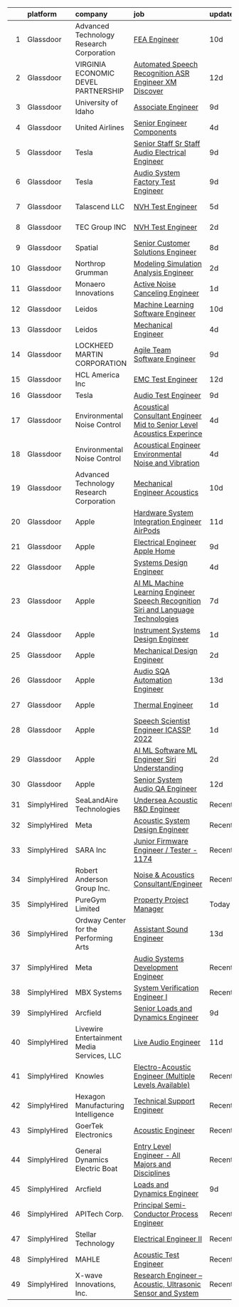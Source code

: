 

|    | platform    | company                                    | job                                                                                                                                                                                                                                                                                                                                                                                                                                                                                                                                                                                                                                                                                                                                                                                                                                                                                                                                                                                                                                                                                                                                                                                                                                                                                                                                                                                                                                                                                        | update_time   | location             |
|---:|:------------|:-------------------------------------------|:-------------------------------------------------------------------------------------------------------------------------------------------------------------------------------------------------------------------------------------------------------------------------------------------------------------------------------------------------------------------------------------------------------------------------------------------------------------------------------------------------------------------------------------------------------------------------------------------------------------------------------------------------------------------------------------------------------------------------------------------------------------------------------------------------------------------------------------------------------------------------------------------------------------------------------------------------------------------------------------------------------------------------------------------------------------------------------------------------------------------------------------------------------------------------------------------------------------------------------------------------------------------------------------------------------------------------------------------------------------------------------------------------------------------------------------------------------------------------------------------|:--------------|:---------------------|
|  1 | Glassdoor   | Advanced Technology   Research Corporation | [FEA Engineer](https://www.glassdoor.com/partner/jobListing.htm?pos=108&ao=1110586&s=58&guid=0000018397869515b715fae50043254b&src=GD_JOB_AD&t=SR&vt=w&ea=1&cs=1_efa8a9b3&cb=1664694523506&jobListingId=1008153691899&cpc=C0FAF87ADD587446&jrtk=3-0-1gebod5a2jih9801-1gebod5agi3bk800-c1fa792d3db1e409--6NYlbfkN0BpJ6rK8JrXdHZkBab3Cobg3BNAb-0EBUCoLlbXpfPELiqRnd6GOmOp-CHDTzpdoYGkHdqLG_nkxdWwDXOI2t5lMmndrVgFhDuep4VRg5pQ_WHz153F1mBLifAfEHf_UWfXdVxVKTS9MnTVwYmtSARCskA_epQ9cBSadQvVS2VdQghaW6AdCspr0a2J4zwgVfChLCNPiPYx6o2X30gxmfBraPLZtG-DWoG-qEiZKldZd-yc1Ogeyqg0YdUg0Wpc99TSIXHFmy-O7SIqqMTuOI8EZ4J71Or4t8Ef10Km2WmjiW1hdGvVValw0epFFNtP-8U5nd1eSm8AhEjL9aDr8SslXpc9ZUr78Xo7kuIPcIR2w_lymuNou7AN6oy5JcQn1Ealp9QVcC8BCpF4Y-vm4U9sP3J0qCXkqvo7kyNnR6ccpxl3zhoe59bBgs962t8U4CMGzyf98_6LNgV1-WWYUf-NDnE6gWUSmDV3OKy0WyrVTLE-g0w34UFbdYYXioWnVsc%3D)                                                                                                                                                                                                                                                                                                                                                                                                                                                                                                                                                                                                                                      | 10d           | Bethesda, MD         |
|  2 | Glassdoor   | VIRGINIA ECONOMIC DEVEL PARTNERSHIP        | [Automated Speech Recognition  ASR  Engineer   XM Discover](https://www.glassdoor.com/partner/jobListing.htm?pos=130&ao=1110586&s=58&guid=0000018397869515b715fae50043254b&src=GD_JOB_AD&t=SR&vt=w&cs=1_e20f84db&cb=1664694523508&jobListingId=1008148626167&cpc=1120CD366D53BFD9&jrtk=3-0-1gebod5a2jih9801-1gebod5agi3bk800-2eac0ab9d0744544--6NYlbfkN0D0ff9e8Lfwlpl5zGbQmpn59AL71QmFd7VKOAnfyjZzp5sdngV8WPgYe0dov1m7Y2laZIvJnt-QgL3hNAlyAo9bFqusINBhJVlqWlJuD5Vkd0lue2c70jDTNap8QVN0bCLecenKuurrLgA6M5LHAkjH6w7BR7l1NZaBP75cYnjGGCUsDuEzs7i3St3HiVeDWEwhtHuCTlEtTaVFkV8KiqwaFS_uc0684OoxwjuDMeibNCtm8eg1dLD_JeafDmW5P3GtGT0YCYkd2lAFw3zNQ6mJuCdG48Z4wI6Ty-NX9KpznFKPE9I0YvofHM-QDQe2GTJwGSPMUclZntst8EylEZ6wfaHbZC7Ky2FUv6g9CajGky5AragvuqyI0cx9ApXyauI_sEu6lXoVOc3X5Nc7WkJUiSeRYXFESYGkVpHfDNO-yID8eYQiPhM-1z7EIeFhTwrr4qfOeroZ0HI6azd5mxE4ihvlBS8eYFzl2qoDfH4p3w%3D%3D)                                                                                                                                                                                                                                                                                                                                                                                                                                                                                                                                                                                                                | 12d           | Reston, VA           |
|  3 | Glassdoor   | University of Idaho                        | [Associate Engineer](https://www.glassdoor.com/partner/jobListing.htm?pos=101&ao=1110586&s=58&guid=0000018397869515b715fae50043254b&src=GD_JOB_AD&t=SR&vt=w&cs=1_5d0c5562&cb=1664694523505&jobListingId=1008157027137&cpc=AE9490510CEB3845&jrtk=3-0-1gebod5a2jih9801-1gebod5agi3bk800-17ed2184d355e8ee--6NYlbfkN0C3BzQoXwz1MV12nennXSH4XHtHixj9qnUptUTwomOmbFqIS368EfB4z5Ing23qLFI9tUkDGY76CsCdAl9zg_RCJc2k_Nle-qcuES2TdsiB0GmqLoegFcknwaL1O8Ch8gE7irKbfxMrmFOYvY47YK5OjRlBwx15igQ3zF3XVH1rIX27xxc20n-eEFpUu_Po823kmf6jTnKKhzLhbCSy47b484iKHq4hJiU3dbD_L1A8mSd_yWeMPOmjNH1hTteWjDsQm5FOWlfTuSIygzOdi0SbSrY-XPffiq6iCpVfD0CZOuokNf0qXWcDnofueUdKMsC8NPKLVIGe82-MrnA0KOjSrbwMpYwcN2fC8sv1jwIXSNDXFql8fRznuglnYcbkuP0dlxk6TeCjv4t4A90zncseiwInbLnqTbvZ9oEHkpuxavroda6WNvQE2jYMLYDq1hbWS1f0FLR0JU0NSAoyxN5H)                                                                                                                                                                                                                                                                                                                                                                                                                                                                                                                                                                                                                                                                                   | 9d            | Boise, ID            |
|  4 | Glassdoor   | United Airlines                            | [Senior Engineer Components](https://www.glassdoor.com/partner/jobListing.htm?pos=122&ao=1110586&s=58&guid=0000018397869515b715fae50043254b&src=GD_JOB_AD&t=SR&vt=w&cs=1_b1ee318e&cb=1664694523508&jobListingId=1008166003782&cpc=3BA4CE39D5B5DEF5&jrtk=3-0-1gebod5a2jih9801-1gebod5agi3bk800-c14877ca52e8cc69--6NYlbfkN0AbDU5HaoNpE_Uw1Qou_OA16xn8WTljG94FgmZgIobHcBo6TVUVSglIfoS_YxZYZFSYNyTlMlxzzta2xc6OaTSsFXpNzSqlUgD5IQI3jcf40HFCGEmpNWali4PVRxXW7m9U0wG1H-hd_Glx2HqYdJYWSeSjjj964_2gKiyDe1wATiaggZAao58-UhENQdW0VM_APxDzsdzDBMTWdKBc59UqjZFK6enCsTyag_-ZbvgE6ZuLwt2BSZW--lr3EtbCPx_xLiyZHT23o3xjmpnSDc1S8hst0NSJTRI_K8qUc0gP2tP7lZ9NgyZmPQYuTF06_jaEre9-Pw4WPNo3KTRR71rM9tDjtwNkm-tGMuYJpJTzg1puOYwJYWvLSZWyJm95BPqrCPhhtyUXWyrDEJ9mwjaG0Ee984D_Z_ew0WIPSLLpQ-G5fGGRIYb-kshB31dCAAHu--tlQFgPZAXlS5E4mdlga0P_GDSgxYsv7wQuDXQlOLdbtMFFzcq-J5bYvIBYG6O2TZ8ENVi4YTtrlUKPG1ps0na-93FFiU1HcManj8f-tYphNnM-BfRjCiETMRxLQwSPuf06PLMrgvrYeQHAMDsT2HadJbRDk5BtgC8blLoW4-TGjr97Fq2xJ0l3uVyQ-EFXSJLfhYQygRzcI-m33MqRz902LV3pxqjyUIGdpGd4y1ihinX8LAhS)                                                                                                                                                                                                                                                                                                                                                                                                                                           | 4d            | Houston, TX          |
|  5 | Glassdoor   | Tesla                                      | [Senior Staff Sr Staff Audio Electrical Engineer](https://www.glassdoor.com/partner/jobListing.htm?pos=126&ao=1110586&s=58&guid=0000018397869515b715fae50043254b&src=GD_JOB_AD&t=SR&vt=w&cs=1_3da8b8fc&cb=1664694523508&jobListingId=1008157142193&cpc=8795CF9063CD573D&jrtk=3-0-1gebod5a2jih9801-1gebod5agi3bk800-2d8a1f8128b2f03b--6NYlbfkN0BkX03mv_qGbDFMol2YHqLRvzzvm2LmpzMO_FcYL_FtJlnJTzsjtFTdelRG5HbGrIeCZP9oCSI6IpzslZjy-kUNT8ZDj2sbaRf0gOo7CGmFjrRjITcSomSj23GIUM-aoISp3qMl1UsbND8YpzjJG5gcnx1Z7SvuJUsfY8NVH-41rnn58WXq0tZSwGhOUFBIn09Za0cI2JV2uyyOJqclUXaEUg4s4vPIHnjnd4jrv9uIatlBiT4NZozgExMoKrZ9OcJvvQIH41FT6RmE4XfEU46Jh1Nd54SXThkgrgLOdFMcxSRXVWip5Qgk9aa_shaKXgJDqRbHhp3MAPI8LMcBDcao19Vir3gr1eeucZ7zOFPkRJYaA4EibmNvgPhqWOZAOIMHIajzkwkNz7zAv0xluNFEn1DD0FoJ_Gr8UkmOizqFIYER9dBUNxXjVq8L45AV40nC4H3FL94oqJOVs7v2MbUSvEsu4sW2JrF4IIIjSrNNoyfWcfIg7kiRBeqRnWZc3UqoxYyFH7LridMCWjRNgRjt)                                                                                                                                                                                                                                                                                                                                                                                                                                                                                                                                                                                      | 9d            | Palo Alto, CA        |
|  6 | Glassdoor   | Tesla                                      | [Audio System Factory Test Engineer](https://www.glassdoor.com/partner/jobListing.htm?pos=113&ao=1110586&s=58&guid=0000018397869515b715fae50043254b&src=GD_JOB_AD&t=SR&vt=w&cs=1_d9838137&cb=1664694523507&jobListingId=1008157141701&cpc=AC285F3A3ECA6BB0&jrtk=3-0-1gebod5a2jih9801-1gebod5agi3bk800-5af3a224d73f09b7--6NYlbfkN0BkX03mv_qGbDFMol2YHqLRvzzvm2LmpzMO_FcYL_FtJlnJTzsjtFTdelRG5HbGrIeCZP9oCSI6IuPWZMAxwLue--xsQCODXP1zXPB_ldq9qAXnJQnMAK4g-TBuo7TNWkJrSpRtfA-JW54EzgC32fehXWacBL8mw35h490ZL-ZBlke1afVhlZteazGdcJnAqO5R8KIm47XhgpSjmLIXC-jQH0m_4Zde4h6qnGrwZeIzFucCjztSjUp0ncz8OwWtD_htwbdIg0o5N9U578_juUpob5De7NpXN8ZzoHUa9Zd1fYkil0hQlYAMzfSubNMi8M3HS0r63gG3IJrDgzWHE5KLTDW1w66q8riYXlRYmwsflnjCR16M4kMG5aihIlfyTEB-x3jwjBvRHQa2c3ZxU3Hc8IzSEmQNOnBWj5YEoEgPpvXXPwkumQVSwCtcQe4549e__8ngUwT-Y9NGBY9lh0kLRb2HNq6YWKuXOqOwBSCIa1YJyP_C2PNrwYt2fIm7fhk%3D)                                                                                                                                                                                                                                                                                                                                                                                                                                                                                                                                                                                                                     | 9d            | Palo Alto, CA        |
|  7 | Glassdoor   | Talascend LLC                              | [NVH Test Engineer](https://www.glassdoor.com/partner/jobListing.htm?pos=129&ao=1110586&s=58&guid=0000018397869515b715fae50043254b&src=GD_JOB_AD&t=SR&vt=w&cs=1_4a34f571&cb=1664694523508&jobListingId=1008163259376&cpc=2F9DD8B511C89582&jrtk=3-0-1gebod5a2jih9801-1gebod5agi3bk800-1f60db171cd40f72--6NYlbfkN0A-3IYaeEhfDCYezwuNiSoEZhCKQ47a3B5wpd5gd9dwuflAjOs3iev0mYUVRxAkCL2Oboqw09m1v6CG_CQaGgean77ogp8fCCjynpPowL1nkxzzY8uR6duGM-YNtuGvB3n9WjwwXw9EXqpyg-Jkit5LKF1SmaLdezW7nBB4o3MVLPgmVR-IaFhzWEQszwGxcMsQKz5SS_6jjiQUScQ5zIgW7MIQZ5HQeCrIY_3-a_MsLeCLzFwLtXGNFRHxcjn-TM0ogbUHyax7Ehu44rRanUlsaAiNR4YpeLOPzuQ6bA8sudJcfRaz5bsDzoP2YVuOKcYIeNGpnPo7h8aUyykXg51y3A1GbyItoWG_cVUd8Fz9zTNkVCLNjeCusr6DyoozPQMRFAIVaUfDuh-A_uKA27sp1Rxe5mc88vyo7OMyRS2HN1bXAqc9dQLaUagOfvr3q7ADFBvR4PXnOQf_aR7SUgTcEJ6q6A-38R4gzNeYUPCH4qB-XTOS5aM28FfZ8z-c2TafImVvr1ijPej1pPmSXHJkG8zWJGWdkp4_dGhkXjP_k1UBs_JZDa0KOX0-sZ6DbGfaBgehPGjCZ7CFyZRs2423aIQaCEQ6R8pKD_Bm3aVyem_DY46m7lqWTO1GKWdz_F8%3D)                                                                                                                                                                                                                                                                                                                                                                                                                                                                                                      | 5d            | Auburn Hills, MI     |
|  8 | Glassdoor   | TEC Group INC                              | [NVH Test Engineer](https://www.glassdoor.com/partner/jobListing.htm?pos=128&ao=1110586&s=58&guid=0000018397869515b715fae50043254b&src=GD_JOB_AD&t=SR&vt=w&ea=1&cs=1_2df8ce19&cb=1664694523508&jobListingId=1008171348841&cpc=A65DF3A704A48F9B&jrtk=3-0-1gebod5a2jih9801-1gebod5agi3bk800-580bebc878e1e426--6NYlbfkN0B8vS6bc36DTHGspma0udV7AmwBIJajZEXkYJEux8KgPmqjBA99AH3tqvDFkChi23f86mDkroJn6DHm15V4f9tJyltl0JreTd7x-xJiv2qb0JfChTvSN4CsKt-4RHCFwDWLmLzKTvZleQZFEsB0OhgyoMw_YM-FevHVWhMDVboYwqGHij2FI6z2-FAGTEnq8GTILObV6ZJKM6BMlqZFd8DnFf9wfJuzH9IVXRNUMDi0MfhIj4Ypb7kbQTOoHOYy6YhgDMividxOfnpTydJYkbpKvS9NRkJhk-sYV1zuQrZW_KSqjD0yF1XyjHeDW5JYPbO4Sr0PMxt1JPcrTltmQVqWmfwpk-ofwjQpq7ObGFnG5FT-lIIVxQkbUfzcbEKh7vlFznQdagXFOrc32kNswZQwP88cqLcV9lG-p5fxLvDxDUU8NBVhG9-NBIxvXV-FpuutPJ0myTpJMOXizu4noe-3aRz6mAzB9qDLX-oflYGYN9d5JQG9B6uertljlQDuYlRoi3M_5phRww%3D%3D)                                                                                                                                                                                                                                                                                                                                                                                                                                                                                                                                                                                                                   | 2d            | Auburn Hills, MI     |
|  9 | Glassdoor   | Spatial                                    | [Senior Customer Solutions Engineer](https://www.glassdoor.com/partner/jobListing.htm?pos=117&ao=1110586&s=58&guid=0000018397869515b715fae50043254b&src=GD_JOB_AD&t=SR&vt=w&ea=1&cs=1_2d8bcab2&cb=1664694523508&jobListingId=1008159159274&cpc=A8EA696C92E7776B&jrtk=3-0-1gebod5a2jih9801-1gebod5agi3bk800-1a65befd38c2f178--6NYlbfkN0BK9GXDcakwdiqmeo8o-2GvkYnmPkq7xevAHdeF_847qgq8H7zIJ73WNl8DFdX4C2P9tNLo2nNq6GQI7kIL2dAB22n2yRJi9ChcyUtHAyiQYaJtFAtOwyYKxn4xUPV8ELYOtTM6Q4aHlpAwc1tGhqbovdtbKduVHYQPTjPi69p_08Bezb4r0sHXpzHeNHI5Qd34xqTZJzCUHnMxFOCLXF3t1X7peLeeQ4iVdDNnQ7cXA_ZsImqLSqeMgg-slj5dNqjTda_t8N_KJoayuLYRGJMMUqkLRxFf1hPs1PF0ktBNcwsLoM9LmC0hi8Io4vPmYLOZ_Hh6FynasjzW7VNL6ixhq7CaVn6CngMsMuIiP1HfPe5980QFv9z9eUjpATl_hDKy_btZpzo6fFLZd14dxMODjXSK2pDcOR9KG6IXG7ynKnZ2bfAcJXLJJmzYSLGOxbNzXO8hXCfnJlthWOLTpYeD3wuobdPyi4CvpJpk_X0-w_b0NspPuE97)                                                                                                                                                                                                                                                                                                                                                                                                                                                                                                                                                                                                                              | 8d            | Scottsdale, AZ       |
| 10 | Glassdoor   | Northrop Grumman                           | [Modeling  Simulation   Analysis Engineer](https://www.glassdoor.com/partner/jobListing.htm?pos=107&ao=1110586&s=58&guid=0000018397869515b715fae50043254b&src=GD_JOB_AD&t=SR&vt=w&cs=1_9e307dfa&cb=1664694523506&jobListingId=1008171716199&cpc=E6B95A06C1BC174B&jrtk=3-0-1gebod5a2jih9801-1gebod5agi3bk800-8d356b8e7b86cb51--6NYlbfkN0DPf8Tf_oakpB62WadId2dzQiWExtALTi0lpCM--zHBL1trAzPQuAwgyDf_-NiZch0mQ2Vmdb8aykVYYjbc1fSbrSSMFCC3_n70b-CqSnwyil0VHLj7ZAMPgeVsG51zdUUeMpnmrfyZ_VkNXQ8ZtAkgkt-rXL3guQnIFFPy7PCBWH1E6jl16kL1cRBAarjTDK_nuXO1-F0cptv7AGawsdx7Pa9dECWttMgYhJdrpJ5j3NUFWyZroUTv1BhdGrsA2LfrhpShHAS-oAGAeT9hxjSGbkBOPzhYR-bSdDXQlemmuSJzR4YbRsBPoabMRTgZEGVO2RtYuWEOcJLTq-pD-zDL6SKSu6TdTw71XOXxCAmvc6q2PJiqmGlxhf70ZuRLoL_yJjnoM5S7M9DtgKGdWNqDCDqfHkh6RnSRtX1UAg3WhDobv4sCprrN2IiF5W43czBCJXhqIdzj9KC_KhtEsIRg8kipeC7ZbUIkN1DbA8nwcsmKjKGqLJfmz5cMj3c1xevgmv4flyLF9N8_QnBXZn3PpdBEtxwF9JQH3YEEAKojy5YGEDoj-7FhFg4NTzR9nlL-CRdKk0a-l3wiFG5bIJTueOznZ_12Tf9bQE7lro3JQMduWKMsEkSebBqV4Wgw-_Wl4LZrpF5i3RWRLtC5te6BWX2blvq6xhjonsCW7BM3t3iIHKckSWr1xrb8vu9kCTOgLZckGq5cU6Ec-ADSrnIyXGCkadM3SxXT87tsrp54mUGJjqa4hSpMqDO5l98dirs2B9eeP4-gS4PIyi3EYedE3utK-udDLZOH01g8xO_tUMar34InMZM7Uexhqv16KIAamulktuAK5tn8okr8SpFqC1-HbSTTWDv1dXGAIkzyrlDv9GMltguT)                                                                                                                                                                                                                             | 2d            | Annapolis, MD        |
| 11 | Glassdoor   | Monaero Innovations                        | [Active Noise Canceling Engineer](https://www.glassdoor.com/partner/jobListing.htm?pos=103&ao=1110586&s=58&guid=0000018397869515b715fae50043254b&src=GD_JOB_AD&t=SR&vt=w&ea=1&cs=1_756a6fc3&cb=1664694523505&jobListingId=1008175326258&cpc=56293B474173B5B8&jrtk=3-0-1gebod5a2jih9801-1gebod5agi3bk800-0e19c41f374cc6d9--6NYlbfkN0BWxfh9rQsQzNnGzGBXhE5yIYnSt9qkS9B1AqXm7ekFpBOzxYZYuYX63KRuoOuNIDx-lk_HpiQ13yq17lRY8TomgXkE8GUBmJn0T2Ecp6MMu_OMLNJb2j_ml6fQP_hmWK9PgaaOt0QpXxyHLQe_kQOVy_OLs0CRnt1-B4M4lvpYq1tte2j-WR0-iU5MxqqxiwBgDVwkqQqZZx4jjXg7Y8wFux5ws1mvELpW9Ky9SMrViRMtoYHzwQVTw7Kfb7MOKFsC2zxu5GwMZCSQ7N7dQZR3QKeSXXbFbbhLGV42hZqZY3II9KjC5AtErqDL7MguvDM36xZqU-6VbJiY5PSDrx1UGtRUtpw3MNQs8Jig_LsXLVZzHYoJLFrjbb1tSuTHK17cjgc74FxVisIwNYHxLnucAgXcmHHpInak5kuvVeFcm1M-U-LstcZfKJPjpk_uWGWj5Yzsi9mjEbX_QOLcNwbupLMmc0qzahQMjrFGrgS9J0e-j7NRhiaPUcsZXydQWvc40jQDTENeqXxTMzulB4un)                                                                                                                                                                                                                                                                                                                                                                                                                                                                                                                                                                                                 | 1d            | Santa Maria, CA      |
| 12 | Glassdoor   | Leidos                                     | [Machine Learning Software Engineer](https://www.glassdoor.com/partner/jobListing.htm?pos=111&ao=1110586&s=58&guid=0000018397869515b715fae50043254b&src=GD_JOB_AD&t=SR&vt=w&cs=1_01696989&cb=1664694523507&jobListingId=1008154058643&cpc=CBEBA1A9D941894A&jrtk=3-0-1gebod5a2jih9801-1gebod5agi3bk800-ae7c0370de18daf7--6NYlbfkN0CZUO70VSdYKA8PR3jfrSh5ljhqJhfDt0PzQCMubt8cRihWbmqO_-Ccw6DGinMZCyK2ZE0rkuApsHeGNKrS9WTgWTVzUq_zBkMtMKRl2EVMdGDdu3O6zficjxrw1LNdb1H9xU-dLv_XXB74BQOK0elhW8zL9Y6v8u2TAJaWLAm3Z6n2bN4U2TtnqmyJaOrNWmpiq4xN2OLwREwYMAWYrJfH_dKSzUFLoH6OyGki40x--b84wASlBFQYqLj6pWkWeBcTEv7uMUfrOMW2v0pZyIjj7L49WxCgmVmZ42IMimDgO9NZk7wApe_yAKxIAlgnl3RXrh0jMrg8memmejDrqyxA0TemLhVSSyP5g6FnDu-wrqNUju2_-9S38xwOo44l0wYMDESLEP9gSwLyGOWdalhYX34XsBJipPeKFNikYtJRPBRYVV3GYV3kgiHG02C1R8_VMiHDuSg1VwJZugQh1Aj9oXtz4pLdxgSdRMamfB3cpbhCrSJwyMyxmEZ68BwoNtRkQepOMxGEOFh8aKv4em5HOFhiWZb0fs8r3gHeXTfWdOpTdAqnTllsUScT5K-G0FMFsJLrkLe5-zK6gmXzA5ezQ-uR260BnS_dWfrikCk6YjakohZlQr_vM_9_sUKnhOA1MAeqxA99NwnNOGljXdEh)                                                                                                                                                                                                                                                                                                                                                                                                                                                                   | 10d           | Arlington, VA        |
| 13 | Glassdoor   | Leidos                                     | [Mechanical Engineer](https://www.glassdoor.com/partner/jobListing.htm?pos=120&ao=1110586&s=58&guid=0000018397869515b715fae50043254b&src=GD_JOB_AD&t=SR&vt=w&cs=1_f7a3f9a3&cb=1664694523508&jobListingId=1008165843754&cpc=BBD63848FB84346C&jrtk=3-0-1gebod5a2jih9801-1gebod5agi3bk800-a936e43684fadcf2--6NYlbfkN0CZUO70VSdYKA8PR3jfrSh5ljhqJhfDt0PzQCMubt8cRihWbmqO_-Ccw6DGinMZCyJg5puv65temHjnjsFt0vWGG74CPKZBnr55nJf2ymvpEIvDTZYfbKoeGErWdUuLu1gQ-9qn1AP9e64k-Ia7YM7hOsOJcoaivCUpD1mxFJviaKrXDTHMQfOdeG-5EYvgWmW9px1fZApINXBAcdAG2CTrUEJdZgXbcwVc0NdXgzHc27M8Hu-Zxq_0QoRK65_D_OEQjkAhF5JWuz0Lo_0xB7F7FjqvsBi4G7l_HMu2ZzBEsBFHifR1RdOHGsYeHhrQvk5KIZ8RTpDbKvFFf0D1Qs9grbazU52EYUKUR2zfM4Z_BmCD0cnr33Fqf96ZxB5_n4aw5W3GYU94e__NfOgeRF5wxidUuLIfjLjQU6e-aBT4dKQO5aVAJgz3SRdqfgDayYDPKzG-u-elqJOqqWxR60NWwPYlNAv1GeNhb9HjWrPM8ajCLjaGJYWLe9BaFEChjIEWdiA0jTY8p_qoSaGsxJmGcn_O15uV5iNMjnj6OGtirqVTdyClF3UUTu1bwFcrMkO-mJx4PVN5_AifbKMijvPyEtGbRBGVxcj3MR0u645QBd7bRtc42_S8rex1JneLkao%3D)                                                                                                                                                                                                                                                                                                                                                                                                                                                                                                    | 4d            | Lynnwood, WA         |
| 14 | Glassdoor   | LOCKHEED MARTIN CORPORATION                | [Agile Team Software Engineer](https://www.glassdoor.com/partner/jobListing.htm?pos=119&ao=1110586&s=58&guid=0000018397869515b715fae50043254b&src=GD_JOB_AD&t=SR&vt=w&cs=1_ed0527b5&cb=1664694523508&jobListingId=1008157427345&cpc=6BF42D0955AE9A34&jrtk=3-0-1gebod5a2jih9801-1gebod5agi3bk800-c601795b34351101--6NYlbfkN0BuMqUtaNIakuoGTB-u7I0EvtcrTK1_bHO6_bsORPCvsL7zkQUfIzpY4doIgp_GoHrdWwRHLC1L1F-NTj7I9bniL9bd7P7cGA1R3ynlaMUiL1G1I1fQGpDJM8PDMow5kSXMVLGknX_E_ksfSda1IQx-WOKLNd1bNNBCCPk3Y7j18LCwXASHsA1DGLS1usJclwl-B9bWfF3JujayDTFI6g6Vh7tf2EZAzN1DOe7SSJSNrVuuk83i_Sivvkxz0B_HFcX6pTKW5TU20wkHMz7Z5tvartn5SxCGG60gDyCyRNpqps3q3JvoWIVyCA0YzpA9caN1l7SfSlNmYAFMqFeJHVen-FnJmiRUAjtZkrxGwsSaaZADgFoOMzvFSrF93pRAYthdSeUI7rVRsMhjAosacH7K4R94ldBNWxsuc_cRauEf58vSPcyMGydAAZe8SRcSxUj0aFTTrQTRqFMtzhjcGkwAcRmvy3uGRx0FLyK3v2vGhNM0nN130clYG1nN7XdqjF6qb6YCIWy2s2hnVCJrvvor6FHNGrMg6L2v10yWa5gDT-J8tOFjbZ1yddw9kK3-isRYnqYTRZKXNa17k9kyR1SibVPQY6yRMgrDHJx4GKysdBbYSw3qkpHm5kmF2jlgv-ekWyuZXZvPH932lMVr0Iao)                                                                                                                                                                                                                                                                                                                                                                                                                                                                         | 9d            | Manassas, VA         |
| 15 | Glassdoor   | HCL America Inc                            | [EMC Test Engineer](https://www.glassdoor.com/partner/jobListing.htm?pos=118&ao=1110586&s=58&guid=0000018397869515b715fae50043254b&src=GD_JOB_AD&t=SR&vt=w&ea=1&cs=1_ab3db0cf&cb=1664694523508&jobListingId=1008148675044&cpc=C19BE7EA145E205E&jrtk=3-0-1gebod5a2jih9801-1gebod5agi3bk800-8f9c6c6b805c9ea1--6NYlbfkN0ARIJ2Bo9Ne0EtqbN9FDl85baaqpD5sXJYF-05mq0UjEbqqdvOLv1_InxclDbXshHGkBNMdu6cFsHSCcCW1B5XNy7MFXQJXqc4oXF7kRCSin5PQ2KjGYzyfKWAgPnVon7DsnaaiIhJxutsH6fEenoviyjKl0tT6aRsH5kWbpBMcf0EZk6pBFu-PJkU62rzTEHp2x_A7yozXcTA3kd3_pY0V6duZLPuELmKqB-_YspPyTTFDnpO4BAut1xZtesrwv7SGan3IdpGmU49IgYofrVdnIRLVXgTwZb66nAcWsG8U7F5WySRthk8lOAfu1-r7oonm65hOXN_8ZK2UQEn9wiHPTiuGFZePrJkkTJCKvqQMbpw-M2QQmFRT1jNmPErYstEN75oov894ibuwlbuHDj3THQp0eNJos4MlG6GupmB2zgiJBG3Qhfeet7kARDXCjCJKPSnvCDQLkeQyvluusGOJ3Meun0ETNm4jSG5-G5Lni2BuwII1qB6QCrG3V1tV78m3CeF9l2WQcw%3D%3D)                                                                                                                                                                                                                                                                                                                                                                                                                                                                                                                                                                                                                   | 12d           | Pleasanton, CA       |
| 16 | Glassdoor   | Tesla                                      | [Audio Test Engineer](https://www.glassdoor.com/partner/jobListing.htm?pos=123&ao=1110586&s=58&guid=0000018397869515b715fae50043254b&src=GD_JOB_AD&t=SR&vt=w&cs=1_86519217&cb=1664694523508&jobListingId=1008157142400&cpc=8795CF9063CD573D&jrtk=3-0-1gebod5a2jih9801-1gebod5agi3bk800-058a82497792a86c--6NYlbfkN0BkX03mv_qGbDFMol2YHqLRvzzvm2LmpzMO_FcYL_FtJlnJTzsjtFTdelRG5HbGrIeCZP9oCSI6IhXig6-SMqbejx7n6pjgn4y33Nhu9-TL74ww2Zl2M80tFLABULuAo1mrL6CiClpgSDKSZsDVgndZNoceL5IbPMSSplizj8YJF8bik-ICOSWkYP5WfztoLce9w_MDlJfm0QjgIreKGxhR6wJpPgvgn9wGeADW_xr9KxB0bu0SU62v7d5BNJHAh6W4YxwpJZpkQs3cyDKQ9wb4tiPpf5YrELyD8Ay_GlA2Rc3VYIqMqcxayFQse4ELyy3e9SfS9Zum2TdgPEMOK5NHtT6yStgMNKfNZIWD0YVhchHqliN7C3rYAt8ytoVju9i2__X0Ub4TItRIst8Osy83j9oPJP91SSzyZb1QF08XAO315A6IaHk2sJ4hdmW_EcM41fs560LgYP0PlQ_J3xPZth4jln5E_aIjkgSgfqbCTg%3D%3D)                                                                                                                                                                                                                                                                                                                                                                                                                                                                                                                                                                                                                                                      | 9d            | Palo Alto, CA        |
| 17 | Glassdoor   | Environmental Noise Control                | [Acoustical Consultant Engineer   Mid to Senior Level Acoustics Experince](https://www.glassdoor.com/partner/jobListing.htm?pos=112&ao=1110586&s=58&guid=0000018397869515b715fae50043254b&src=GD_JOB_AD&t=SR&vt=w&ea=1&cs=1_690ffc3a&cb=1664694523507&jobListingId=1008165868399&cpc=34670CD602BE5E55&jrtk=3-0-1gebod5a2jih9801-1gebod5agi3bk800-8419fb19ab88a12a--6NYlbfkN0A1Hx1H8Z_ZGf51L8iwGP-htVtHzPykBAmnYM3BEYS-BvsGirRlYU1Nq4sFYKx2S2aUIyOPYVNFN3y3qjSgzh43VJTQhzYsw0Hj4kLOgnUeLn804h5YKg81bizjarH6zRGh9Nib-Iuz-joiygSL3koD4-TkjlVhnPLjK5FZjhacfQlvlY6j-o_DlbTucE_WPgATVLvW6oVqtz96mBvTe1GTnmNrhhC-c-t7Qo5lAWCaN5ywCZRCz5bveWb83kIvrtolUtjDKsUDHeI36xawV1alhl6bjq0PeIEblTeAOaZQ6ExIV0MvfW_E97riUeyTKRR-7KZVl2Ficnz32Gsr5-3qRUybfpxiDAvqnxaiahzqw2CE3e_RxMwsXzUFFqfv538jKTypr42c4jO_3tmuOLfT-pgWQaVTrk-ilZOW7iD9EDSmEJvWWCZuBLnE3iEHO4wfYCGsc7zaDYolxWpl0Nxh4Tt8QZ4_ySIPJVjoYZ-XHoDxb6mywxtIwIBTKfTYz5BGAiDD8hBb3hTuChZnoQjq_z7FMj9LaKyW9tyvZnjSNm1kwbxyNkRf24wYA6B6t9c4T4woYWrXog%3D%3D)                                                                                                                                                                                                                                                                                                                                                                                                                                                                                            | 4d            | Hawthorne, CA        |
| 18 | Glassdoor   | Environmental Noise Control                | [Acoustical Engineer   Environmental Noise and Vibration](https://www.glassdoor.com/partner/jobListing.htm?pos=102&ao=1110586&s=58&guid=0000018397869515b715fae50043254b&src=GD_JOB_AD&t=SR&vt=w&ea=1&cs=1_4ede67e1&cb=1664694523505&jobListingId=1008166047462&cpc=DF5A0759EFA3C87B&jrtk=3-0-1gebod5a2jih9801-1gebod5agi3bk800-71dc3942ea54729c--6NYlbfkN0A1Hx1H8Z_ZGf51L8iwGP-htVtHzPykBAmnYM3BEYS-BvsGirRlYU1NDWbTXOGZ0m1hsYW9wVsoEhx_dOcX4GM4CZCe5cFEZgbb3LYm8-haxjVkV6M_mtJs-u76s4g73LGGdp5S65QbzK-hL-fZ35ks9_y8AGLFb1gltGzZHZmP1yFK0lp9LKh9Fi2RvNU8ys3VVdm2eXdd9ApGeI8LHa32gTMqfbD3gv5qdxhYL5PZboKaioP8fYW7EQ1kApNPSIJvScBIdO__-Xm8LG6kpXy4sLL0Cn-s-llG8PECbnlftQCTWY3eHz_G50kvkPONZAtEkW0tMyow2AnMReh1p5GMIsaHDhqWMNdWuJnIowKArl-IQHOMJk31Fj25w5aB8ySTd8knkFmTX_5XhFMvIuuZAe7VKwuJOcV8h6KGC1us-ypJ9EIbMkTYBNeTmJk_kAKt9uDXZWXJ6-5fVaBJxa5hRzsUUGRdYOA7wgnTrg-WA3mvwU-mV1oJr8V-oILzMAhB7cCkIMKa5QPs6fr7HUDunGziwNZBCaqmY9OU36KnyQYcYK1vPbpG)                                                                                                                                                                                                                                                                                                                                                                                                                                                                                                                                         | 4d            | Manhattan Beach, CA  |
| 19 | Glassdoor   | Advanced Technology   Research Corporation | [Mechanical Engineer  Acoustics](https://www.glassdoor.com/partner/jobListing.htm?pos=109&ao=1110586&s=58&guid=0000018397869515b715fae50043254b&src=GD_JOB_AD&t=SR&vt=w&ea=1&cs=1_1b12418e&cb=1664694523507&jobListingId=1008153834590&cpc=20E46BB5786CE82A&jrtk=3-0-1gebod5a2jih9801-1gebod5agi3bk800-3058c80775c5d72f--6NYlbfkN0BpJ6rK8JrXdHZkBab3Cobg3BNAb-0EBUCoLlbXpfPELiqRnd6GOmOp0roZmR_YsCNJr3t_egGcY1JKl6QRWN3-ev4XOXzV-d_drgNxR-_WffC_6U_HS3_Ngh82l2vb2d34HjznUtEKAULg2tZ_CFwQS2AdAWn0U5A-hfhQ2gw9ddftWjIfDrbdDT4m9eb_ElHckVvdF5LSo56tAUOw-k85jj3O_QQ3k1gVpTKrjF1mTZOpI9EpQbhjeLJ2sBloTdf0hNtMV4MkC5dbjvXDebr-XrmxP8FQuy1rGkvwx9pgKW50mXaQuSEqEvjGi3PKl4T6FM1T75b8wwJklNeCfK1gWB2ETSOCWcytoArWGk49X4UVxVrOIzLvbY8q0H2GNuEtXiMsTfqI42ZD6JsxZTSd6YtImyNG_0forB1uy7uz_mZrZCNvlNzMeXlQcP1LCuWuWZ2qRq_hXNoA6s8a512IQpgSA7wEazMkRvsJ-EH-SSHF1UtteqJEqG3xNVAbWBX7WMY3k5u1eZRAhm_1KCDD)                                                                                                                                                                                                                                                                                                                                                                                                                                                                                                                                                                                                  | 10d           | Bethesda, MD         |
| 20 | Glassdoor   | Apple                                      | [Hardware System Integration Engineer   AirPods](https://www.glassdoor.com/partner/jobListing.htm?pos=115&ao=1110586&s=58&guid=0000018397869515b715fae50043254b&src=GD_JOB_AD&t=SR&vt=w&cs=1_9b26353b&cb=1664694523507&jobListingId=1008150767369&cpc=F4EED0218A761C36&jrtk=3-0-1gebod5a2jih9801-1gebod5agi3bk800-532bcfa2c747b904--6NYlbfkN0BvKrLyj5gPmtZO9T8euul8TCxuuKNOtzRJOomxnwSEodTz2Bc-sPZlPHrT5BCwu4QXKcxAmF_39_VjBiM-LAthHOPQabiVP7WbL11bz3MOsj_2ZOtl3UXNdI7wnHHfqXyA_UzSZ6cWzp4ggyTZzfsQbl2JYPTGW4C91EpHG2nM7LIX36SyM8s1RvBxN90mhRrIbhC07Wj8ncuVOQg_eID0UFTyTezpJRIUWW_ETj6_pfwo84vmk7z3Eh8n79WMhHfHXUTUPDaiCQJVIDZZifyRyfPuapcTHxz7FfWJSOwh56uCASD-Q25JvGMnzb_sFvSQdIk2IMjZMnuhrAPBzgqoYkuxxMvP0Rgdpb7X11bjuatafQeD-h6H_QbgfRxszPLOasUTFxacL2MpjJpYn3l5uVM5oqVlU_N98sgX3MCK9-FHvNU-vJNvaWa_3uIopbXkYlUe6zmZHj_kWaBZd3tmI0irtQ3IckFNZCJHjW-HTbeLtzOd8J2kN6KrcIykACOKK9WO7CyOU6AgisBfeP5yaO8ikUTI-4DT1efqDwalwiMrM040VlZPuR6EEQkwvDxK8Iiyt5CfVB9pJTyEW1AocExQiVtEbXK5dxpVQjKOB4qMhwG7V2mDbyB6lbqOEMT5Ux9Bn_HZleIeY3b_fP6yEsWpiP6MnpzUqrn_ueXdcRKEUtkUdPohOfiV5g-xH2gd144RhstE3-LWMMS6Pe1hgzGtx0XY8thoUqqcMeuK0dfVo_8rC2XJhX-Azq68idtu8XMsUPsqoKGam9uVVq8z1CjD1g7knnDJBekwunYB0i57lY_dBzL2v_nzjfLrT4mT-mrKhZcgIuI_6cLqdgeXPex3HWeyHqd9sZc1fBkVcymrO121_h61h8BFH01GZ0ibdb4eLxvhncX9hqE_EEIMHyZWUWzIRdosRdcR--u32KxXJy2kElZEjQkRX4JylYGkDsgtWMUuXLr8rmuuOrkzuDLSn1D4BJ2rneCMNyKmOp2Su2zOne4F)                                                                                       | 11d           | Boulder, CO          |
| 21 | Glassdoor   | Apple                                      | [Electrical Engineer   Apple Home](https://www.glassdoor.com/partner/jobListing.htm?pos=125&ao=1110586&s=58&guid=0000018397869515b715fae50043254b&src=GD_JOB_AD&t=SR&vt=w&cs=1_b92a4639&cb=1664694523508&jobListingId=1008156058603&cpc=AC285F3A3ECA6BB0&jrtk=3-0-1gebod5a2jih9801-1gebod5agi3bk800-3be749b7b6d8f2a5--6NYlbfkN0BvKrLyj5gPmtZO9T8euul8TCxuuKNOtzRJOomxnwSEodTz2Bc-sPZl5OJ9R4TJsNcg1wLa-ry3gyQ5SC3ws5yh2vV9va6C4pP_iaPKoQeybvSRMAZyEojipvPA6tIg9B13T3G7kYbYALmnZULEw1Hc6BmIWwB2oLbeB3y4lDn11WQrlArDVQacthGkZQwzvGt2yeZv-tK7HIfYfmf7CB5-SyeUvMegVE74NW8ZaCRzwcUjPE8iybWpTKJXxg3D64_HcRn6y4bJAnNyPyZkmgX7LDDMJD2dX_jEYc-2F1n0Tzwe2Rv6Mys4Ulc6GUosMBzpeOQ0JC2-BV9MCnCn06As6YI225JlG2nN3dP86_PgmIbbramixjtSCZGxpxEdNQySD967h02eYSagkouZnFzcqRjxvL2CS5vC2V_dcpZROUuZQosKtQvsGtLI1YtWUqdfE_e7rYdWTFtXkPUQbTjCMVVTgUxcNX1R_iU1sqfIkY7GLfc2dWF4susF7uwz8fG0ZN67PmkT1PFmu_-MZBGnD2fgNDh9cU_XrEa5uq-4N4uRkv2e4phU3kEkWHr55tpviLyTfj8lgx4hfl1NNyzSzeSvnLJPlJeGjLKcQJ4iwNaQoy6G-vt3hrjYtrR5rNcTxRSkfrAzRQwwrXSJ-hqKIS8pp-FbTvqKzCXy8u2i0K_XE0Du1Q5c8PMK2uyjorsS7pafbKE4LZlY7zTBGwLQAzoQckxxJhEPXiPaymyI17Vffk-VRQZimmzdoyTkwMlCLHZySRQBHx9ZYZGm_1C4137sVb8a-ntmIZ3eA1Wgq-swgAO_3Qxu-Cw5heWCS0Wsh8Ozx2lq81bcbtBJAGXfKmVPm1pi6a36ZPKKjPjUsY72Tvwl0X8mWXYHI3bHfDPDkt__NhgiJyXIOGCQpi6Tt38sdcO3uH-M7AgGz1TkDQiByBxGbgpBG1JETcrjffEDjic8LW3xPb_kyP-WgvlrMwW3pBJ9PTc6jAiCdTIRug%3D%3D)                                                                                                         | 9d            | Culver City, CA      |
| 22 | Glassdoor   | Apple                                      | [Systems Design Engineer](https://www.glassdoor.com/partner/jobListing.htm?pos=121&ao=1110586&s=58&guid=0000018397869515b715fae50043254b&src=GD_JOB_AD&t=SR&vt=w&cs=1_85ef64e1&cb=1664694523508&jobListingId=1008165557599&cpc=B076152010A3B66C&jrtk=3-0-1gebod5a2jih9801-1gebod5agi3bk800-f20dd54579c98734--6NYlbfkN0BvKrLyj5gPmtZO9T8euul8TCxuuKNOtzRJOomxnwSEodTz2Bc-sPZlPHrT5BCwu4TRisKe31tL_mmMhHSRMAAsyiWaOvlU5r7VhdliqNLmRhD9NRlD0KEnCZLFUaCQ2y6sb9LpaWw7ZjZ0UTPROmF0T9cnB2GyJkZPCk5EB9jEDxRuoZezDIC_dBkFH8qZk_4rb3yxq1iEy3dBmtDmNfXCivwvdmBE8FvWeO9SUGYXMISCJUdV8wdVi961o0Vzzsdk_q5C862daeOFEZah-g7FjVIyQQWFRDDboSUgdQuoPWIMn4THreGcmRvpUfq5jyJL-fBGJnxoOHeVz1tATEN2S4dSqVkQ0RU6G67IOn8vf_8t5dmmMVWLImFgZTeN3mAtqDq-okIUonhpVc2s7Hpv1HtLyFZoVHduaOKmFA_IEaKXu7qb7eaEmg-637sy9kcfN1M88qNncZAkOagIY710bqPcyDv9WSUuGAJejtBsUqLX5xEOxOfyV6bKodcFHmqOIphSKLoTKK6AjrX0UKsV3oFWN3kDeNnN83BcRXK3sN1srWEfFaWiWOJTAYh-tH_zblkACCWNxVSpj8-roiLbqsuzWON9H5b2SzuD5jPxyxTffGk-D1e8ICvNZ9FwXO4Fsz-fkSfVeArmcCjn-5egC_DYbP66j_7uuYgMzw1sgqD_QWFYuaru_HRp1RPU6g5ip2WfXuzUxvIAFP98FeGilmLtG3V4HsHY-3f-pO-z5o0c6aEqxfdiVFczjFJqH-cnmY6dX3R5Ke7_Hs5Z9fq8Jgomx9BA5GYJ2qWnbwLCft23QJv_GwcMod3AaJ4Ha4JdF-x3ztD1jCiVx0WeL47HS6fC4ws0P5db1bTZ58vST8gG1cXPCtYUYbax5Na5uVByv8nkCWipIkdvKDIYDsYvz0l_CdLhwcUJee7hmWLw2wdU_D2xUZ9eDdfkBBhBLMU92Hu8kb0Qgg%3D%3D)                                                                                                                                                  | 4d            | Boulder, CO          |
| 23 | Glassdoor   | Apple                                      | [AI ML   Machine Learning Engineer  Speech Recognition   Siri and Language Technologies](https://www.glassdoor.com/partner/jobListing.htm?pos=116&ao=1110586&s=58&guid=0000018397869515b715fae50043254b&src=GD_JOB_AD&t=SR&vt=w&cs=1_c84243fb&cb=1664694523507&jobListingId=1008159703151&cpc=DE56C24FF6DEC286&jrtk=3-0-1gebod5a2jih9801-1gebod5agi3bk800-4f40d1ffbdbc7e78--6NYlbfkN0BvKrLyj5gPmtZO9T8euul8TCxuuKNOtzRJOomxnwSEodTz2Bc-sPZlm1JPYWoVnTE362bmPN7EoBu0G6p0_HpQ3UJ8bQEXFgF7uRsTvO-YMWnPq15QtaD6YFvZfRuZSg96NiD5iZQ6LtxJi44l8DMKiAHyAf-Bja1e0TjqeLESrTAGLr3BXJo_VwHhre3NAUqY_hXdPKA-O2SqtVMNjQdr66yH8yHTbTMAl-rNjhE4xvHxLdXJBL9Kw4U6Yemsm5B0vY_tKZHzWLO0qlTS6s9-3d67bCoiAVsN95nQYaiFyBtv8uNxLnrh6uWnSq_KddSbYXu_hMFs-00nfdtvGz9v4N2KRv4tadQwrJ29pw7og2IFhOj2-0DX6u8Lst1RDX6jNyFolWYa4ZwIlwelAOyw-xarAaNfPvPPWnPc-O0thQpC8GCjUBFDRB84WwPCzrNZoW5hurHKkSYeaQwGPnqo8X7ICNmsDLfPade-t0zsoaeCyAPnLx2RcrtqWntC3Nd7ckizcv3psaPUcn06LzJLWm8qzyfTwmtkQWGP5YgOzx_lr_xNCUvm6AtGk30hvQ91UZA9a7drPdnCQeI0_PQ8v_9wKYS3-qn9rLoCjT8gi7_1j3svR__l_q8d2F_hPuZGAxjIvHVc3TnoUI-1-gLrqJBzkTno_6LAMCJmZZ37OUVq8qIHpRqubu0UFGAnzEtNxqKYUlOZvRuOZZutcsa8yBWbmFscEY8eR1wUnS6JOUlr9uOeTLGuw89TY18Do6Ov6jXOjwZv9WpK1QeTh7jnTc48AHjYNcicVf9OJtAP0PFZGTG2t7Rktm7LzMQiAWoAB3ZfBeZ-iJgZ2C5woFpcasAK6kjyiS7byEq8MBEiaThe0IOgsVWwZnprsDowjRinQ4wwOp1yWiz-hU4Buvb9-QkfyQXVIdHfCGNRMoGxlyldp6iRo-qJvjRVcekFGBtF99U8dVC97VpjkBvNopjdAxO5jUoBiWBINq382S5fX9NeYPPwofy3-S26fuN2iVUlbJ1fGWcBkco_dK40sM-JSbA9iBAiWr0%3D) | 7d            | Cambridge, MA        |
| 24 | Glassdoor   | Apple                                      | [Instrument Systems Design Engineer](https://www.glassdoor.com/partner/jobListing.htm?pos=124&ao=1110586&s=58&guid=0000018397869515b715fae50043254b&src=GD_JOB_AD&t=SR&vt=w&cs=1_c75a3ac1&cb=1664694523508&jobListingId=1008173222315&cpc=47CFDC01B3F81FAC&jrtk=3-0-1gebod5a2jih9801-1gebod5agi3bk800-e57f345dbd938d1c--6NYlbfkN0BvKrLyj5gPmtZO9T8euul8TCxuuKNOtzRJOomxnwSEodTz2Bc-sPZlSXfvz6ygy0v1nUKvQdekKyLA5JIEnzC1707SjWgdCVykBpCztVgs8ufGKMl2CaGLuwhvKGi6M_Wz_FVVaxJpS1GRYFuRotYM06uBeS2zIZbhGJkzTLQ6cKxdWeXCNPAFmcYIQz5PF1G4aS7HSuKZxCnSIbNT6rymcCMESXQQPGPUEWQw2fKlcNCgys11ZsFykSoYQ11bS6ZEwP8wiW_Et_UHUCo00jkOUc68PTt694ol8rJ3TW-au1Sv5QGSsnSGzXnYzdW-bTeFdgAWJ0iXKNw10R0UMKAcmWVm7SHgNHxWUxOF8gm4oEzRxb51z636OkdnnznIJYLXoGYvb8PaFAlmi0ELwvsnqKyyPqxLafoS7RTEwPP3tqqqt2U_DQ9SBIvXTnvGcuCBEvPplAVTH23nATFe0HzU0cKGsv49n_VxbJne6yX38B-NndYQaWLC_BAzSYuC8RX43MmE-dYAapl4JSdhKjdaSLYw1EMFYipu0SU1qt8quasHB7bd6jIi4dPCOs_TTHszGu-PL9b3OJk-w21BTvzzrrhZo7sgkd80yseVz-BZxIdjFyGAjYyGb03Rh77Qk6IE4jfOX8AYD2lv6W9_TURaTabzDbfHdBfB3umyGRaX8YMhmfOsYDRsqQ0X3zZKI1u1S5N1POus7J6ECeNCwGXhIBFaxDc0-7vGUHowSlwFhhx6yL4ULNCP0ZcYAoqqlcC-3YZYzjrK9Ne9U2LK9I0BRbGd7WMlOrBrObHFNtca7_GZZsyUBS-aNvWNKWtA2r8yC_aeeWgQt57Pq_Ww03AK2TPIlx1k8-X1TyAZ8PZhAZARCNd5uWRXK_N_70LlQYTdFTXnrOYKTxq3-gYzqQ6sPDfH-ia1dBoicCMbF7zb_BATQsuKJItQud5keh5JvWPcF-e20bUZn28w1Ke1yPnZh4_NrVfCkg8%3D)                                                                                                                     | 1d            | Austin, TX           |
| 25 | Glassdoor   | Apple                                      | [Mechanical Design Engineer](https://www.glassdoor.com/partner/jobListing.htm?pos=110&ao=1110586&s=58&guid=0000018397869515b715fae50043254b&src=GD_JOB_AD&t=SR&vt=w&cs=1_60a5558c&cb=1664694523506&jobListingId=1008170405463&cpc=3BA4CE39D5B5DEF5&jrtk=3-0-1gebod5a2jih9801-1gebod5agi3bk800-3ea09c6e009bea89--6NYlbfkN0BvKrLyj5gPmtZO9T8euul8TCxuuKNOtzRJOomxnwSEodTz2Bc-sPZlO_uSwsktAej4RO8OvhByEAr8TVOoadP-C_RjIbzH7-RChxRty9GvixegYtMfXcXwVM0MWax-_D5_VjF7xswoBA5YzqNvaf5hDE_ELRfGVt3KXxfXy8b7r05eLsTy8sEkVIphWfxnPTMmX041d5A0Cdtqr6ZaCEs8GXUo_K7nBXOZsP3JFs-F1e-dnwwPttGTfYjO-Z8ltYJIAnlI0aRjXg-q3ewH0h6VHyfe8a44SQwczHbqmfZ21ZgPVoMu51YIUnPCX9HVGDcgodBchc3nwSH2G-h_rec5DSBOv6Wxo0mqgECkGKsyBmfl7i_w4p8ZMHHY8hYqEkwiSK5PixqF-3ieXUXyfa8Lav6T-vmbgvm484QrY9g5eap7dQO0NZ3PlipYdjuRWzfYFJRNKMfwVKlaVaSCZoQjJAYqhpXI0oh_i9UhdKcz5ghg8aQwvhp45lGJ5RQjQbHcy5fA_Iu92Cc7EZCVV6teQC2eM5c71WVyGGw3z5w5sKd_o3ijK5cHoFeBkPNDIfrv42osGdr8MLfZt0yq5fqoU5WdfZwfn-EdnJ_3zvECt4zi-GlWAeN3pq33XUjd-cz69q9fRYdn6jtFSoi8PuhBPrN8ea5mvU3QPEfB3zmBprefTy-j_6mdGJDFQltn_EP2g8JdH5URLfc-gzXw4L5WPX6tKDyq-7z01vqXqk2-wQQH5UuCu7lxeimjwpO6DApZ6wFfwA23Dtsu8dZAx6foqyn1VQFDue2HBHyY-DC7XGM30eqsL4jkg6ZwuVE3W7AyyxTTYMxlGVWExZpysKSua_uEjLNQSHTfDx7K0gI45Q10dz6rbyup4f-_mM-8OIeL5MfrhtQXevAC313gur1fUTHE-3KM3rqVX2t3DgL3M2NM8l5VFeV3EQlCl_yP05ozswfNion_rTW1dFJhYb12)                                                                                                                                           | 2d            | Cupertino, CA        |
| 26 | Glassdoor   | Apple                                      | [Audio SQA Automation Engineer](https://www.glassdoor.com/partner/jobListing.htm?pos=114&ao=1110586&s=58&guid=0000018397869515b715fae50043254b&src=GD_JOB_AD&t=SR&vt=w&cs=1_6ccf0279&cb=1664694523507&jobListingId=1008146967030&cpc=654405A9B1E0A9F5&jrtk=3-0-1gebod5a2jih9801-1gebod5agi3bk800-7935e2e2b5ea92d0--6NYlbfkN0BvKrLyj5gPmtZO9T8euul8TCxuuKNOtzRJOomxnwSEodTz2Bc-sPZlt2Zgji_QUXHB9SKQXJp9jld_P74TVnLRRT1lYzqeQ23YTwMHttnhhjagxuJKWvsHjCTmM70SgeOzdj3kz-rhXryh7Xry-httEtxgLL7uvfH7WfBTntJy88HqEwaS7h01kHhDdSe3YpGjCf8iENEDG9Em5bXC5YeL_RIUalP4ccWemjH4qs3Xd-ly-iCnw6UKEkkQnisfOiWcndapom_3l5FI9Yef0GUqONvtl679KBSI3Zki27uEislFxNFrDv-VS7VzXpK2N3PWGaWki_vcTee0ELV1el3tP6RWqEdgAjwgQBgrvKFmQ8J6D7V9RQE5TLkMPLauMTQP6O_OUEloz-9DYMhQweMM7uN0w3cOR_pJ1ZLoKfcWTYMH-SLNK_HUcykPRqhXYJvEhf1gWQN4O2Qy_Csh69KlalHbtoQ7wUo4OUzuzz6JDRw42HTIMmCbQQy1hfoXhWhdy34YB0rzAjUAUWRf2wgVnPY1CR_tm-BAj8rIyfEYUgbsVW4yLFMNN6ikHbajaig8QeelEtaEPgiU4BmAAjeuzRSgCqyNuMKYrFX9SKAO91Zx9P2slqFMN0IO7zQLSTJyLP7Km2VvRS6DymUfJFjbYOa1BpGOvzcWIBE_lyXRxEB_bHcoF1nIFgsTA_ARs5o-CNE779MbTr9lL9RmG2bZyv1ASSK8r7h2zqrKNw7SI9FFq5j4pOjbGby-L0drwMlrHzacBSI4eo0S1H6BkSdAfXNUt94JVpxa_HM5Zelr8PBfIhzAsiZceBmw15SjYaPs3qeDQKJI3CaR8EgQB01fzXHZWT8ivWO22Y-gjuKwv8iqLuNWTmfttuwatQYnmg8GumjohWYJm-3aZfoxsvXkfRiZLs_RUQo_VAYVb5NC5lzXUq7JwL6wngBIPl_ef3EtOJXYr_0_hl5rUcZnDe45ufckbpSxa_8vPO7EqWf7HA%3D%3D)                                                                                                            | 13d           | Cupertino, CA        |
| 27 | Glassdoor   | Apple                                      | [Thermal Engineer](https://www.glassdoor.com/partner/jobListing.htm?pos=106&ao=1110586&s=58&guid=0000018397869515b715fae50043254b&src=GD_JOB_AD&t=SR&vt=w&cs=1_e367d10f&cb=1664694523505&jobListingId=1008173222160&cpc=8795CF9063CD573D&jrtk=3-0-1gebod5a2jih9801-1gebod5agi3bk800-11882a90bb8ab5cd--6NYlbfkN0BvKrLyj5gPmtZO9T8euul8TCxuuKNOtzRJOomxnwSEodTz2Bc-sPZlO_uSwsktAejEcTSHyk2dE1VvQ50nYKPmt5JcvblISRCEQjhoq_CdO3LMK1dTGF1E50aA0-Mso8_PQVEEHElidCHnqf8o5rJtwCogSi6g5T-8sNr3P4g1JiN3LIKPLcUEaqRu7Cvpa2wJO_OzR5zuPpCuSmkxSHM-1GO_dPq-dmNmLpSZGzftg0unPBdcATgYL-TsmvV0cA3YYw9i8pztukoTHUnv2iMQ5fu-bTYwf70qYvnLuxEfO7dPql7PCj2r4Rp9WZUh1ugDjBikTgM92Frm5TQswPEzVne5G8X9ngDTzvTSNrAYcDjCjcIZsPhapyykxJDlLBXHgfmVY3hfNiLCcftNTkeQcjmp0w0tAPsKI1T_WwNV3TcdquEfPNwfRM4Fed0TBZllAzDIW1LNupvTdZHHsabD-IV69k7MiD9MHKZenEpKx0tNP3Qtky3mdPTCsWOgW7-7DrSV9TqA_WWu-eeizbVZcbtjEuKo3Ba76A_WkmyLE9n5mFQPy3EuC2dLtfbLOSQaqA0n2wnBCfMeKcBiLv5YBTx6atCRhgUWpC_ciCJ1eiulz06MZnYDvRKL2MfOZ-DFLmdEo0oWadAK6wpJ8Oj6vOhlQnKwWkG32GOmuCv79q2ojWSvObz_IZHefBhqbySXyaUYHkQbREw80_83S-SD-qT_4ZQ0HGAXWYvG41vRZF8qa8ju7I2gvEkcU2PApzbeYYi1YOOhqZEaCgDcc-QGmpjvcMVyKU1pww-Nao21btZ28B2qunck8TloHnIXcIlaVPYtmSag3vZoN2-3oCQTvbO0v4n1KY_4txMOfoSUtAqxVQyk_zIY1DuwCPfWw9mDc_BM0euakHLwwLCBqAc8dbTKCMD_ArLrho586G2IM8xWC_Z5C-38eIM4iWb_Me8Ty7SzSnW9QQ%3D%3D)                                                                                                                                                         | 1d            | Cupertino, CA        |
| 28 | Glassdoor   | Apple                                      | [Speech Scientist   Engineer  ICASSP 2022 ](https://www.glassdoor.com/partner/jobListing.htm?pos=104&ao=1110586&s=58&guid=0000018397869515b715fae50043254b&src=GD_JOB_AD&t=SR&vt=w&cs=1_a4b6c76c&cb=1664694523505&jobListingId=1008175989366&cpc=F41FEAB56D215062&jrtk=3-0-1gebod5a2jih9801-1gebod5agi3bk800-0d33c41935813d7a--6NYlbfkN0BvKrLyj5gPmtZO9T8euul8TCxuuKNOtzRJOomxnwSEodTz2Bc-sPZlt2Zgji_QUXEfSry2uwoiSQovoFCmJwSpQ8TLYe9YeJeFyXrKUaLU4sKZdemoPe9TedBZccxuwZdJKjKUHTW-uybMw0_8tZDlrAha3L3xCfYdKIpV3OFRHYKFR8U8mB0x7OEF-UW7nakYNBzFakCeYJ8nGl91NoTMgc5wMHvn9Qa_7g0ZttRGvxnA4zViT4ZyoDmJizOcBs479ze3WG7brmBFm96UEVmCAW18L-0XTs2WYhFyQjRrnilhyjOMOZW5VBHIRswKKVKuixKBwCM6tbTNrZoICcbsK7QB5C6_zwAskbdF825vwIICFF2kVsCMLe7U8jlS4Q11Ph1LUFkoo85iGQ7xgiefKEVlMwVhIv38EDrrssxY56jGIBfV4djgJr0tVZvVGxXzJDCEfWSkdf7nnBs_WNnipH_dnQkDNTp5PUJrDn1cH7qGe8JYDzG8PeiBJlg0Popvl9LpWgrnVt_-milLk_2oGL07tuEw7fL9oN4raZoNQB-Ge0oUTodcAr_u0Siof4G0SUtkMYVfzBdSjQMsTJSEI-X0Gwm-jx412hvj88gBXHQxIVl0z9l6xIyCKFkjGWaMfFpTvj_xVuMhSmyQ6s_EwmZfsWG6HTYrlrMolmgj40j62iviN3ZU0OYkyQCIJDNy3CHSYXWmURPkVdUgyE7hkwGMPVD_2zhfC2PqeXvIW9vAFwmSqy48R8cABYjpwWH9W1K-j1ceyR7p9XGr1thuNQNvckGG74uYhjM-JLOSq4PmrKc2NKklDhOdPkYDxNeGwgBC9bSC-OAG97GVoBmyQoOBL0dzbL70R3a_6U3G_Yy-A6pB7vBiNDDpP1vlR5iN4rdwMIsJjq8jMpJFRC8RNYU0FazS1JuVI67cLrPLLBF-E1NaRjCX5Ue7tclAKEKT-H_pYtkBPgRRSgzAioo3m3d32q5XaQI%3D)                                                                                                              | 1d            | Cupertino, CA        |
| 29 | Glassdoor   | Apple                                      | [AI ML   Software  ML  Engineer  Siri Understanding](https://www.glassdoor.com/partner/jobListing.htm?pos=105&ao=1110586&s=58&guid=0000018397869515b715fae50043254b&src=GD_JOB_AD&t=SR&vt=w&cs=1_24dfd118&cb=1664694523505&jobListingId=1008170405429&cpc=39A4E8CE329AB187&jrtk=3-0-1gebod5a2jih9801-1gebod5agi3bk800-efa2d06a4c45605b--6NYlbfkN0BvKrLyj5gPmtZO9T8euul8TCxuuKNOtzRJOomxnwSEodTz2Bc-sPZlm1JPYWoVnTELi4DV3MHhxz3vKN37-QXncUYXY_tcre90WhxeoBRsHCYRLRXIu7J17H4Z4dw8T-us7pt0Al_SOIbNGFS-lWze-b0YjVb9z_tmR3NyudyI4BTlUz5r5NKNcMy1p9gAJmi6Rnny2YuqhMGulyUkfiIHga3rlItvMSJt3BsKLAZ_SqZN6ZKqLPcRd3HLxzqD9SVjpjNB4pNo3DiXbPspjhgXhyCcg0a2GEMcwNZWClb8WKJ4Oyi9K8DnW5bB2C7MvYfyI-qDM0cwnIUvrCKezL9AXxweA4ghIZn-ZpboO2lxfN8ZjItqHciVK2-w37lNt5HyR7eK6NdEF0k5cv5hg8Ga4CT1k1LAdv5ID3OJhMrW4mxuLaXkQyHYA9e2nOsmxec5iCbyZa1-xjFEWD8pq7tStHpvz9h-RKBRmN52b9XlDf6krcJQ4T3fuSn3-iQd6f8vbYBIGTcN0oZpw1rS0ttvx6TRfGt9XS5wkqOMCRpnF79eJTD87PJveh6MO2F_kgMolbsh8Zx6q7awccICJcb9Hfw3UJeUBm4tzPd6ejY88_31isXiQq48--kqJip37fCkGlV5BCpvLFFeh4-ED6lNSqer7fpaBl8axoXYKXhUfHOWQib0wdANA6ixv2YjMBvAYO7rZS4jlxsVsSTPCtktjCKBk4PBnEyX5OFQSMsIepabjwIge6WeJdccL6vvTbrPOl3ClLRMGHJ1iN6-kcjM9IBHlMDvfVQ1hrDm-COmq3np-BRZatvn87rrhi_XkxMJwcQIPD7p46dPLQw4q7DAe2HVDpNiPsyeDxeVgMaSG9rJv3GYIMIrLhoY8w9zkVXJMlcoA2G7YYVr-y6saE8vpdL5QpunHCosAR2CwU0hzU6wtAABkFntdUZ9Uw0nIn9tRtJCLk-8OWjVIne3leCa5Cdqklulh7DghHZcD39iEg%3D%3D)                                                                                       | 2d            | Cambridge, MA        |
| 30 | Glassdoor   | Apple                                      | [Senior System Audio QA Engineer](https://www.glassdoor.com/partner/jobListing.htm?pos=127&ao=1110586&s=58&guid=0000018397869515b715fae50043254b&src=GD_JOB_AD&t=SR&vt=w&cs=1_044d81be&cb=1664694523508&jobListingId=1008148531672&cpc=AC285F3A3ECA6BB0&jrtk=3-0-1gebod5a2jih9801-1gebod5agi3bk800-017909a95361d9a2--6NYlbfkN0BvKrLyj5gPmtZO9T8euul8TCxuuKNOtzRJOomxnwSEodTz2Bc-sPZl5OJ9R4TJsNe2yDbQJ34cF5KvJm7v8DGc3FpnaU13Eij2u-w5iohmbTWZJBHXQN8zHGuRhc6f17UAESOPGHJp_Sy-51kXaUAulKq80nFC0KaW4xrHXe7ToI6Jubqn6lSdNVJMQeJPFlzEnaZPFEzH3ZOHT7Z9yGBz0nAGJRDrezPq2QCCZir9mraAlTl-BGrdUf9blwy-vU8dsZ34sVr9YYJSJ1KxOArEx62inP_Dym-Ns4lwrRre0_eSQ6DWJ7jnqmztCVAERyCrF-L9jxWae71RznxBa6UMChxa9yseYgXI35olCSLVf6D7PygBkMZ2laecvqTBpYs4RTKl1ZcNtNopGl0XVhtoosiZ-91MwzdClWlPEIWiv93VyeruOyIHKzsCmd1SKIfre2AlE79Mkour6lDnRVAM-TTJapUU6NIjFHzg1oTYMTq0RV_19DiNkgC7Ut2oThALujRqU1q5qpk8UU4h4GKK0Te48lj3_OQyRzBQ8F8mebZ1F8ouNzQkIYt9r2utT8Eu7b0BDUnUVfsQuPyQ8DtjlX-y4AddHTPTsmw08mgv3VD64vmNt8gGOaB4EEeCMXjJPrAC5_PykgQI8nQzI7Eh4pyAgUP91xEvROK5arPh98XcuHQ4BZUtim2zl6BJri_laEAs_8l0e3U3sdL2LzXMHcM82a-Nz7gSnuD3SXI-ew7OG-uJRE2l39PrwjSP2PkTDGHjHlkulqDVxIhieGS20Jw0T4P-GplOk8cg2yaCE89Tse2BNB03GjBNabTBfA9HBjmyk5kDZUCeggsYrKsV6U94s_Kx9uG1RNMOUfSj6zMkuy2SsuY_WY7Ea5sGe3NcsNljhv9KZrmuinde2yQjoV2MEx0_V8Yp8jaBYI1-xGYXToon1Q_4IaDNVDctb4S4n3XzenkMF5MqBnk5U6zoKObKIel5MZ4%3D)                                                                                                                        | 12d           | Culver City, CA      |
| 31 | SimplyHired | SeaLandAire Technologies                   | [Undersea Acoustic R&D Engineer](https://www.simplyhired.com/job/hZd4MM6ivHSqQ2hKkSFxDcuc5th9uhpbq2X99tdFufOh7nbm-htf8A?q=acoustic+engineer)                                                                                                                                                                                                                                                                                                                                                                                                                                                                                                                                                                                                                                                                                                                                                                                                                                                                                                                                                                                                                                                                                                                                                                                                                                                                                                                                               | Recently      | Jackson, MI          |
| 32 | SimplyHired | Meta                                       | [Acoustic System Design Engineer](https://www.simplyhired.com/job/sSRtN-D5PKcDA53mTWpsQ1nocCJbomym6KXfe_F0WBfXc_Mhj_yhPw?q=acoustic+engineer)                                                                                                                                                                                                                                                                                                                                                                                                                                                                                                                                                                                                                                                                                                                                                                                                                                                                                                                                                                                                                                                                                                                                                                                                                                                                                                                                              | Recently      | Sunnyvale, CA        |
| 33 | SimplyHired | SARA Inc                                   | [Junior Firmware Engineer / Tester - 1174](https://www.simplyhired.com/job/Ewvlq-O8OrVgZoWDIhL274Lu0w75ObFRgVcw_yw6TUCyM1_tzlDW7g?q=acoustic+engineer)                                                                                                                                                                                                                                                                                                                                                                                                                                                                                                                                                                                                                                                                                                                                                                                                                                                                                                                                                                                                                                                                                                                                                                                                                                                                                                                                     | Recently      | Colorado Springs, CO |
| 34 | SimplyHired | Robert Anderson Group Inc.                 | [Noise & Acoustics Consultant/Engineer](https://www.simplyhired.com/job/3RQyZ2epzGM_J7msygI1rKSrCCt5vftupBGmy5O7vl85YaWUn7J1Hw?q=acoustic+engineer)                                                                                                                                                                                                                                                                                                                                                                                                                                                                                                                                                                                                                                                                                                                                                                                                                                                                                                                                                                                                                                                                                                                                                                                                                                                                                                                                        | Recently      | Dearborn, MI         |
| 35 | SimplyHired | PureGym Limited                            | [Property Project Manager](https://www.simplyhired.com/job/wznjcMy9wyfjMUhRoH6ipHG_oKrcX8wM556ClBygi7olfzZx-joAdQ?q=acoustic+engineer)                                                                                                                                                                                                                                                                                                                                                                                                                                                                                                                                                                                                                                                                                                                                                                                                                                                                                                                                                                                                                                                                                                                                                                                                                                                                                                                                                     | Today         | Remote +2 locations  |
| 36 | SimplyHired | Ordway Center for the Performing Arts      | [Assistant Sound Engineer](https://www.simplyhired.com/job/oAz7NyyvUdDGHYOKQlYUSvDO7W8-T45vVAZqDpnNVFXBu-qlzfnlMQ?q=acoustic+engineer)                                                                                                                                                                                                                                                                                                                                                                                                                                                                                                                                                                                                                                                                                                                                                                                                                                                                                                                                                                                                                                                                                                                                                                                                                                                                                                                                                     | 13d           | Saint Paul, MN       |
| 37 | SimplyHired | Meta                                       | [Audio Systems Development Engineer](https://www.simplyhired.com/job/YOCLjp_LenBMvPmo8e1sKzxncSJhdWA0la30Qcz-u_EfY6yplRGbsA?q=acoustic+engineer)                                                                                                                                                                                                                                                                                                                                                                                                                                                                                                                                                                                                                                                                                                                                                                                                                                                                                                                                                                                                                                                                                                                                                                                                                                                                                                                                           | Recently      | Redmond, WA          |
| 38 | SimplyHired | MBX Systems                                | [System Verification Engineer I](https://www.simplyhired.com/job/E2FhhvtZ_1ihp80o3GQoC23vEQq5L4yEchTlEXQLHx0I_h1UkTIZKA?q=acoustic+engineer)                                                                                                                                                                                                                                                                                                                                                                                                                                                                                                                                                                                                                                                                                                                                                                                                                                                                                                                                                                                                                                                                                                                                                                                                                                                                                                                                               | Recently      | Libertyville, IL     |
| 39 | SimplyHired | Arcfield                                   | [Senior Loads and Dynamics Engineer](https://www.simplyhired.com/job/ewmZjjE-VCt0grOFR0kFzm53GYDycXWhuhcTpAoa1ZYuSER0-kXQRg?q=acoustic+engineer)                                                                                                                                                                                                                                                                                                                                                                                                                                                                                                                                                                                                                                                                                                                                                                                                                                                                                                                                                                                                                                                                                                                                                                                                                                                                                                                                           | 9d            | Brookpark, OH        |
| 40 | SimplyHired | Livewire Entertainment Media Services, LLC | [Live Audio Engineer](https://www.simplyhired.com/job/pX83mrj6U7dpBLiTHTnpjeGVJL3nlK-A68M369gKv8n26YyD4fod6w?q=acoustic+engineer)                                                                                                                                                                                                                                                                                                                                                                                                                                                                                                                                                                                                                                                                                                                                                                                                                                                                                                                                                                                                                                                                                                                                                                                                                                                                                                                                                          | 11d           | Fargo, ND            |
| 41 | SimplyHired | Knowles                                    | [Electro-Acoustic Engineer (Multiple Levels Available)](https://www.simplyhired.com/job/ke2PSvcU7MPCSsVbDMT231HGhQBH2RM7CZ0Iuq3fFUDbP-vw3MR87w?q=acoustic+engineer)                                                                                                                                                                                                                                                                                                                                                                                                                                                                                                                                                                                                                                                                                                                                                                                                                                                                                                                                                                                                                                                                                                                                                                                                                                                                                                                        | Recently      | Itasca, IL           |
| 42 | SimplyHired | Hexagon Manufacturing Intelligence         | [Technical Support Engineer](https://www.simplyhired.com/job/vad0SQ8ShAXIyJXYZf7rwE0mwdWet7-dGMAyG061vtEIFuYdTv2Gww?q=acoustic+engineer)                                                                                                                                                                                                                                                                                                                                                                                                                                                                                                                                                                                                                                                                                                                                                                                                                                                                                                                                                                                                                                                                                                                                                                                                                                                                                                                                                   | Recently      | Irvine, CA           |
| 43 | SimplyHired | GoerTek Electronics                        | [Acoustic Engineer](https://www.simplyhired.com/job/6PCRn1TvdVHUtgaBVR0h94emv2uxOzR_4uSK_IuRvsCPjwVVty_QTg?q=acoustic+engineer)                                                                                                                                                                                                                                                                                                                                                                                                                                                                                                                                                                                                                                                                                                                                                                                                                                                                                                                                                                                                                                                                                                                                                                                                                                                                                                                                                            | Recently      | Santa Clara, CA      |
| 44 | SimplyHired | General Dynamics Electric Boat             | [Entry Level Engineer - All Majors and Disciplines](https://www.simplyhired.com/job/mZBpEuDp-XRP-65DxhFyFP0qHkdFsGb7sqOExAwDeLVsiPN4Mp1NXg?q=acoustic+engineer)                                                                                                                                                                                                                                                                                                                                                                                                                                                                                                                                                                                                                                                                                                                                                                                                                                                                                                                                                                                                                                                                                                                                                                                                                                                                                                                            | Recently      | Groton, CT           |
| 45 | SimplyHired | Arcfield                                   | [Loads and Dynamics Engineer](https://www.simplyhired.com/job/kbnmN_SeQvULGsndlzugAELD5uX81K3p6n3_VSX8aXxAT7sKh0i67A?q=acoustic+engineer)                                                                                                                                                                                                                                                                                                                                                                                                                                                                                                                                                                                                                                                                                                                                                                                                                                                                                                                                                                                                                                                                                                                                                                                                                                                                                                                                                  | 9d            | Brookpark, OH        |
| 46 | SimplyHired | APITech Corp.                              | [Principal Semi-Conductor Process Engineer](https://www.simplyhired.com/job/b6QvUWcaO3BzcKkl8LzWIuIlC24GQj0ADO_ynd3dEikJt5_Qoc-JVw?q=acoustic+engineer)                                                                                                                                                                                                                                                                                                                                                                                                                                                                                                                                                                                                                                                                                                                                                                                                                                                                                                                                                                                                                                                                                                                                                                                                                                                                                                                                    | Recently      | Marlborough, MA      |
| 47 | SimplyHired | Stellar Technology                         | [Electrical Engineer II](https://www.simplyhired.com/job/llPoCCeFwhRuBpLxkLeEk6WInvgaESX_GWiZv81IOJJumQqvp4xpSA?q=acoustic+engineer)                                                                                                                                                                                                                                                                                                                                                                                                                                                                                                                                                                                                                                                                                                                                                                                                                                                                                                                                                                                                                                                                                                                                                                                                                                                                                                                                                       | Recently      | Buffalo, NY          |
| 48 | SimplyHired | MAHLE                                      | [Acoustic Test Engineer](https://www.simplyhired.com/job/jkFxoHDyuRHJphbNuVXSzr0v3zVIAZcvvRZC40dJrDao0E0Wb4luAw?q=acoustic+engineer)                                                                                                                                                                                                                                                                                                                                                                                                                                                                                                                                                                                                                                                                                                                                                                                                                                                                                                                                                                                                                                                                                                                                                                                                                                                                                                                                                       | Recently      | Troy, MI             |
| 49 | SimplyHired | X-wave Innovations, Inc.                   | [Research Engineer – Acoustic, Ultrasonic Sensor and System](https://www.simplyhired.com/job/_gyeShJqBK0mmHpi5i0qAIQDMGxvPTunYpnBILy4CBjmfnsy2uCnBg?q=acoustic+engineer)                                                                                                                                                                                                                                                                                                                                                                                                                                                                                                                                                                                                                                                                                                                                                                                                                                                                                                                                                                                                                                                                                                                                                                                                                                                                                                                   | Recently      | Gaithersburg, MD     |